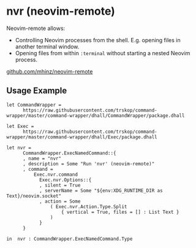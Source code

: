 # nvr (neovim-remote)

Neovim-remote allows:

*   Controlling Neovim processes from the shell.  E.g. opening files in another
    terminal window.
*   Opening files from within `:terminal` without starting a nested Neovim
    process.

[github.com/mhinz/neovim-remote](https://github.com/mhinz/neovim-remote)


## Usage Example

```Dhall
let CommandWrapper =
      https://raw.githubusercontent.com/trskop/command-wrapper/master/command-wrapper/dhall/CommandWrapper/package.dhall

let Exec =
      https://raw.githubusercontent.com/trskop/command-wrapper/master/command-wrapper/dhall/Exec/package.dhall

let nvr =
      CommandWrapper.ExecNamedCommand::{
      , name = "nvr"
      , description = Some "Run 'nvr' (neovim-remote)"
      , command =
          Exec.nvr.command
            Exec.nvr.Options::{
            , silent = True
            , serverName = Some "${env:XDG_RUNTIME_DIR as Text}/neovim.socket"
            , action = Some
                ( Exec.nvr.Action.Type.Split
                    { vertical = True, files = [] : List Text }
                )
            }
      }

in  nvr : CommandWrapper.ExecNamedCommand.Type
```
